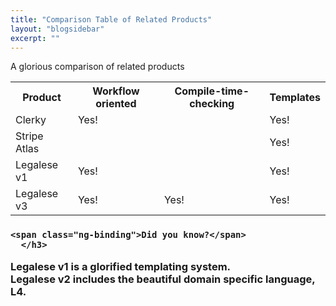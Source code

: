 ```yaml
---
title: "Comparison Table of Related Products"
layout: "blogsidebar"
excerpt: ""
---
```

A glorious comparison of related products

<table>
<tr>
<th>Product</th>
<th>Workflow oriented</th>
<th>Compile-time-checking</th>
<th>Templates</th>
</tr>
<tr>
<td>Clerky</td>
<td>Yes!</td>
<td></td>
<td>Yes!</td>
</tr>
<tr>
<td>Stripe Atlas</td>
<td></td>
<td></td>
<td>Yes!</td>
</tr>
<tr>
<td>Legalese v1</td>
<td>Yes!</td>
<td></td>
<td>Yes!</td>
</tr>
<tr>
<td>Legalese v3</td>
<td>Yes!</td>
<td>Yes!</td>
<td>Yes!</td>
</tr>
</table>

<div class="block-callout block-show-callout  type-info block-show-callout  type-info ng-valid" type="section.type" ng-model="section.data">
  <h3>
      <i class="fa fa-info-circle on" title="Info"></i>
          <i class="fa fa-exclamation-circle " title="Warning"></i>
	      <i class="fa fa-exclamation-triangle " title="Danger"></i>
	          <i class="fa fa-check-square " title="Success"></i>

    <span class="ng-binding">Did you know?</span>
      </h3>

  <div marked="data.body" class="ng-isolate-scope"><p>Legalese v1 is a glorified templating system.<br>Legalese v2 includes the beautiful domain specific language, L4.</p>
  </div>
  </div>	